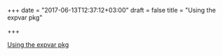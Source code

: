 +++
date = "2017-06-13T12:37:12+03:00"
draft = false
title = "Using the expvar pkg"

+++

<p><a href="https://orangetux.nl/post/expvar_in_action/">Using the expvar pkg</a></p>